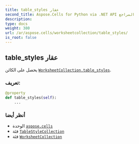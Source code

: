 ```yaml
---
title: table_styles عقار
second_title: Aspose.Cells for Python via .NET API المراجع
description:
type: docs
weight: 380
url: /ar/aspose.cells/worksheetcollection/table_styles/
is_root: false
---
```

##  table_styles عقار

يحصل على الكائن [`WorksheetCollection.table_styles`](/cells/python-net/ar/aspose.cells/worksheetcollection#table_styles).
###  تعريف:
```python
@property
def table_styles(self):
    ...
```

###  أنظر أيضا
* الوحدة [`aspose.cells`](../../)
* فئة [`TableStyleCollection`](/cells/python-net/ar/aspose.cells.tables/tablestylecollection)
* فئة [`WorksheetCollection`](/cells/python-net/ar/aspose.cells/worksheetcollection)
